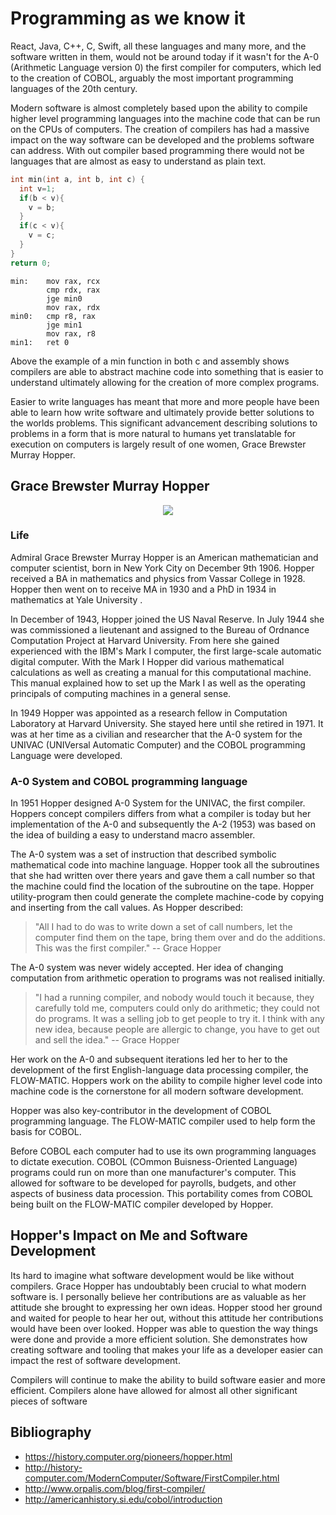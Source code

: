# Programming as we know it

React, Java, C++, C, Swift, all these languages and many more, and the software written in them, would not be around today if it wasn't for the A-0 (Arithmetic Language version 0) the first compiler for computers, which led to the creation of COBOL, arguably the most important programming languages of the 20th century.


Modern software is almost completely based upon the ability to compile higher level programming languages into the machine code that can be run on the CPUs of computers. The creation of compilers has had a massive impact on the way software can be developed and the problems software can address. With out compiler based programming there would not be languages that are almost as easy to understand as plain text.

```c
int min(int a, int b, int c) {
  int v=1;
  if(b < v){
    v = b;
  }
  if(c < v){
    v = c;
  }
}
return 0;
```

```assembly
min:    mov rax, rcx
        cmp rdx, rax
        jge min0
        mov rax, rdx
min0:   cmp r8, rax
        jge min1
        mov rax, r8
min1:   ret 0
```

 Above the example of a min function in both c and assembly shows compilers are able to abstract machine code into something that is easier to understand ultimately allowing for the creation of more complex programs.

Easier to write languages has meant that more and more people have been able to learn how write software and ultimately provide better solutions to the worlds problems. This significant advancement describing solutions to problems in a form that is more natural to humans yet translatable for execution on computers is largely result of one women, Grace Brewster Murray Hopper.

## Grace Brewster Murray Hopper

<p align="center">
  <img src="https://news.yale.edu/sites/default/files/styles/horizontal_image/public/d6_files/YaleNews_hopper-grace.UNIVAC.102635875-CC_0.jpg?itok=4HL3ETlO"/>
</p>

### Life

Admiral Grace Brewster Murray Hopper is an American mathematician and computer scientist, born in New York City on December 9th 1906. Hopper received a BA in mathematics and physics from Vassar College in 1928. Hopper then went on to receive MA in 1930 and a PhD in 1934 in mathematics at Yale University .

In December of 1943, Hopper joined the US Naval Reserve. In July 1944 she was commissioned a lieutenant and assigned to the Bureau of Ordnance Computation Project at Harvard University. From here she gained experienced with the IBM's Mark I computer, the first large-scale automatic digital computer. With the Mark I Hopper did various mathematical calculations as well as creating a manual for this computational machine. This manual explained how to set up the Mark I as well as the operating principals of computing machines in a general sense.

In 1949 Hopper was appointed as a research fellow in Computation Laboratory at Harvard University. She stayed here until she retired in 1971. It was at her time as a civilian and researcher that the A-0 system for the UNIVAC (UNIVersal Automatic Computer) and the COBOL programming Language were developed.

### A-0 System and COBOL programming language

In 1951 Hopper designed A-0 System for the UNIVAC, the first compiler. Hoppers concept compilers differs from what a compiler is today but her implementation of the A-0 and subsequently the A-2 (1953) was based on the idea of building a easy to understand macro assembler.

The A-0 system was a set of instruction that described symbolic mathematical code into machine language. Hopper took all the subroutines that she had written over there years and gave them a call number so that the machine could find the location of the subroutine on the tape. Hopper utility-program then could generate the complete machine-code by copying and inserting from the call values. As Hopper described:

> "All I had to do was to write down a set of call numbers, let the computer find them on the tape, bring them over and do the additions. This was the first compiler." -- Grace Hopper

The A-0 system was never widely accepted. Her idea of changing computation from arithmetic operation to programs was not realised initially.

>"I had a running compiler, and nobody would touch it because, they carefully told me, computers could only do arithmetic; they could not do programs. It was a selling job to get people to try it. I think with any new idea, because people are allergic to change, you have to get out and sell the idea." -- Grace Hopper

Her work on the A-0 and subsequent iterations led her to her to the development of the first English-language data processing compiler, the FLOW-MATIC. Hoppers work on the ability to compile higher level code into machine code is the cornerstone for all modern software development.

Hopper was also key-contributor in the development of COBOL programming language. The FLOW-MATIC compiler used to help form the basis for COBOL.

Before COBOL each computer had to use its own programming languages to dictate execution. COBOL (COmmon Buisness-Oriented Language) programs could run on more than one manufacturer's computer. This allowed for software to be developed for payrolls, budgets, and other aspects of business data procession. This portability comes from COBOL being built on the FLOW-MATIC compiler developed by Hopper.


## Hopper's Impact on Me and Software Development
Its hard to imagine what software development would be like without compilers. Grace Hopper has undoubtably been crucial to what modern software is. I personally believe her contributions are as valuable as her attitude she brought to expressing her own ideas. Hopper stood her ground and waited for people to hear her out, without this attitude her contributions would have been over looked. Hopper was able to question the way things were done and provide a more efficient solution. She demonstrates how creating software and tooling that makes your life as a developer easier can impact the rest of software development. 

Compilers will continue to make the ability to build software easier and more efficient. Compilers alone have allowed for almost all other significant pieces of software

## Bibliography
* https://history.computer.org/pioneers/hopper.html
* http://history-computer.com/ModernComputer/Software/FirstCompiler.html
* http://www.orpalis.com/blog/first-compiler/
* http://americanhistory.si.edu/cobol/introduction
